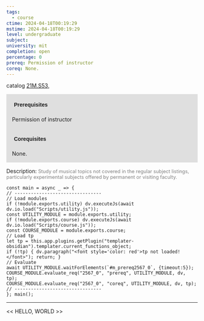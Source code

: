 ```yaml
---
tags:
  - course
ctime: 2024-04-18T00:19:29
mstime: 2024-04-18T00:19:29
level: undergraduate
subject: 
university: mit
completion: open
percentage: 0
prereq: Permission of instructor
coreq: None.
---
```


catalog [21M.S53,](http://student.mit.edu/catalog/m21Ma.html#21M.S54)

<span style="display: block; padding: 15px; background-color: rgb(100, 100, 100, 0.2);"><font id="m_prereq2567_0" style="display: block; font-family: Arial, sans-serif; font-weight: bold; padding: 5px">Prerequisites</font><br><span id="prereq2567_0">Permission of instructor</span></span>
<span style="display: block; padding: 15px; background-color: rgb(100, 100, 100, 0.2);"><font id="m_coreq2567_0" style="display: block; font-family: Arial, sans-serif; font-weight: bold; padding: 5px">Corequisites</font><br><span id="coreq2567_0">None.</span></span>

<font style="">Description:</font>
<font style="color: grey; font-size: 0.8rem;">Study of musical topics not covered in the regular subject listings, particularly experimental subjects offered by permanent or visiting faculty.</font>

```dataviewjs
const main = async _ => {
// --------------------------------
// Load modules
if (!module.exports.utility) dv.executeJs(await dv.io.load("Scripts/utility.js"));
const UTILITY_MODULE = module.exports.utility;
if (!module.exports.course) dv.executeJs(await dv.io.load("Scripts/course.js"));
const COURSE_MODULE = module.exports.course;
// Load tp
let tp = this.app.plugins.getPlugin("templater-obsidian").templater.current_functions_object;
if (!tp) { dv.paragraph("<font style='color: red'>tp not loaded!</font>"); return; }
// Evaluate
await UTILITY_MODULE.waitForElements(`#m_prereq2567_0`, {timeout:5});
COURSE_MODULE.evaluate_req("2567_0", "prereq", UTILITY_MODULE, dv, tp);
COURSE_MODULE.evaluate_req("2567_0", "coreq", UTILITY_MODULE, dv, tp);
// --------------------------------
}; main();
```

---

<< HELLO, WORLD >>
